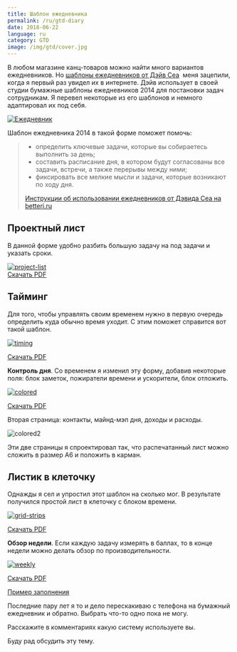 ```yaml
---
title: Шаблон ежедневника
permalink: /ru/gtd-diary
date: 2018-06-22
language: ru
category: GTD
image: /img/gtd/cover.jpg
---
```


В любом магазине канц-товаров можно найти много вариантов ежедневников. Но [шаблоны ежедневников от Дэйв Сеа](http://davidseah.com/blog/2006/04/the-printable-ceo-iii-emergent-task-timing/)  меня зацепили, когда я первый раз увидел их в интернете. Дэйв использует в своей студии бумажные шаблоны ежедневников 2014 для постановки задач сотрудникам. Я перевел некоторые из его шаблонов и немного адаптировал их под себя.  

[![](/img/gtd/diary.png "Ежедневник")](/img/gtd/diary.pdf)

Шаблон ежедневника 2014 в такой форме поможет помочь:

> * определить ключевые задачи, которые вы собираетесь выполнить за день;
> * составить расписание дня, в котором будут согласованы все задачи, встречи, а также перерывы между ними;
> * фиксировать все мелкие мысли и задачи, которые возникают по ходу дня.
>
> [Инструкции об использовании ежедневников от Дэвида Сеа на betteri.ru](http://betteri.ru/post/bumazhnoe-planirovanie-na-sluzhbe-gika-opyt-ispolzovaniya-emergent-task-planner.html)

## Проектный лист

В данной форме удобно разбить большую задачу на под задачи и указать сроки.

[![](/img/gtd/project-list.png "project-list")](/img/gtd/project-list.pdf)  
[Скачать PDF](/img/gtd/project-list.pdf)

## Тайминг

Для того, чтобы управлять своим временем нужно в первую очередь определить куда обычно время уходит. С этим поможет справится вот такой шаблон.

[![](/img/gtd/timing.png "timing")](/img/gtd/timing.pdf)

[Скачать PDF](/img/gtd/timing.pdf)

**Контроль дня**. Со временем я изменил эту форму, добавив некоторые поля: блок заметок, пожиратели времени и ускорители, блок отложить.

[![](/img/gtd/colored.png "colored")](/img/gtd/colored.pdf)

[Скачать PDF](/img/gtd/colored.pdf)

Вторая страница: контакты, майнд-мэп дня, доходы и расходы.

![](/img/gtd/colored2.png "colored2")

Эти две страницы я спроектировал так, что распечатанный лист можно сложить в размер A6 и положить в карман.

## Листик в клеточку

Однажды я сел и упростил этот шаблон на сколько мог. В результате получился простой лист в клеточку с блоком времени.

[![](/img/gtd/grid-strips-1024x728.png "grid-strips")](/img/gtd/grid-strips.pdf)

[Скачать PDF](/img/gtd/grid-strips.pdf)

**Обзор недели**. Если каждую задачу измерять в баллах, то в конце недели можно делать обзор по производительности.

[![](/img/gtd/weekly.png "weekly")](/img/gtd/weekly.pdf)

[Скачать PDF](/img/gtd/weekly.pdf)

[Пример заполнения](http://davidseah.com/_wpcontent/images/06/0419-ett02-example.gif)

Последние пару лет я то и дело перескакиваю с телефона на бумажный ежедневник и обратно. Выбрать что-то одно пока не могу.

Расскажите в комментариях какую систему используете вы.

Буду рад обсудить эту тему.
